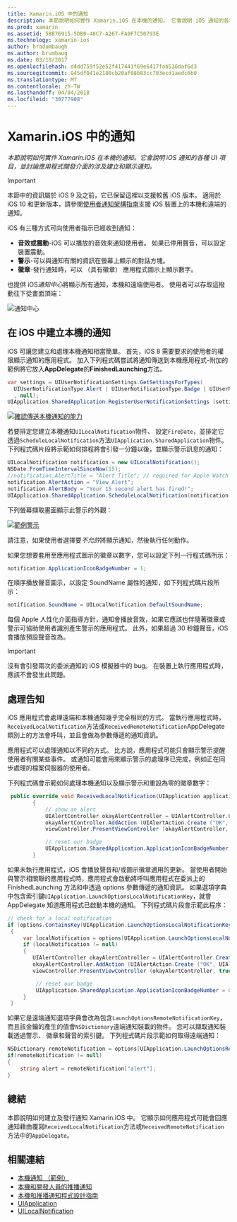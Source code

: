```yaml
---
title: Xamarin.iOS 中的通知
description: 本節說明如何實作 Xamarin.iOS 在本機的通知。 它會說明 iOS 通知的各種 UI 項目，並討論應用程式開發介面的涉及建立和顯示通知。
ms.prod: xamarin
ms.assetid: 5BB76915-5DB0-48C7-A267-FA9F7C50793E
ms.technology: xamarin-ios
author: bradumbaugh
ms.author: brumbaug
ms.date: 03/18/2017
ms.openlocfilehash: d4dd759f52e52f417441f69e6417fab536daf6d3
ms.sourcegitcommit: 945df041e2180cb20af08b83cc703ecd1aedc6b0
ms.translationtype: MT
ms.contentlocale: zh-TW
ms.lasthandoff: 04/04/2018
ms.locfileid: "30777908"
---
```

# <a name="notifications-in-xamarinios"></a>Xamarin.iOS 中的通知

_本節說明如何實作 Xamarin.iOS 在本機的通知。它會說明 iOS 通知的各種 UI 項目，並討論應用程式開發介面的涉及建立和顯示通知。_

> [!IMPORTANT]
> 本節中的資訊屬於 iOS 9 及之前，它已保留這裡以支援較舊 iOS 版本。 適用於 iOS 10 和更新版本，請參閱[使用者通知架構指南](~/ios/platform/user-notifications/index.md)支援 iOS 裝置上的本機和遠端的通知。

iOS 有三種方式可向使用者指示已經收到通知：

-  **音效或震動**-iOS 可以播放的音效來通知使用者。 如果已停用聲音，可以設定裝置震動。
-  **警示**-可以與通知有關的資訊在螢幕上顯示的對話方塊。
-  **徽章**-發行通知時，可以 （具有徽章） 應用程式圖示上顯示數字。


也提供 iOS*通知中心*將顯示所有通知，本機和遠端使用者。 使用者可以存取這撥動往下從畫面頂端：

 ![](local-notifications-in-ios-images/image13.png "通知中心")

## <a name="creating-local-notifications-in-ios"></a>在 iOS 中建立本機的通知

iOS 可讓您建立和處理本機通知相當簡單。
首先，iOS 8 需要要求的使用者的權限顯示通知的應用程式。 加入下列程式碼嘗試將通知傳送到本機應用程式-附加的範例將它放入**AppDelegate**的**FinishedLaunching**方法。

```csharp
var settings = UIUserNotificationSettings.GetSettingsForTypes(
  UIUserNotificationType.Alert | UIUserNotificationType.Badge | UIUserNotificationType.Sound
  , null);
UIApplication.SharedApplication.RegisterUserNotificationSettings (settings);
```

  [![](local-notifications-in-ios-images/image0-sml.png "確認傳送本機通知的能力")](local-notifications-in-ios-images/image0.png#lightbox)

若要排定您建立本機通知`UILocalNotification`物件、 設定`FireDate`，並排定它透過`ScheduleLocalNotification`方法`UIApplication.SharedApplication`物件。 下列程式碼片段將示範如何排程將會引發一分鐘以後，並顯示警示訊息的通知：

```csharp
UILocalNotification notification = new UILocalNotification();
NSDate.FromTimeIntervalSinceNow(15);
//notification.AlertTitle = "Alert Title"; // required for Apple Watch notifications
notification.AlertAction = "View Alert";
notification.AlertBody = "Your 15 second alert has fired!";
UIApplication.SharedApplication.ScheduleLocalNotification(notification);
```

下列螢幕擷取畫面顯示此警示的外觀：

  [![](local-notifications-in-ios-images/image2-sml.png "範例警示")](local-notifications-in-ios-images/image2.png#lightbox)

請注意，如果使用者選擇要*不允許*將顯示通知，然後執行任何動作。

如果您想要套用至應用程式圖示的徽章以數字，您可以設定下列一行程式碼所示：

```csharp
notification.ApplicationIconBadgeNumber = 1;
```

在順序播放聲音圖示，以設定 SoundName 屬性的通知，如下列程式碼片段所示：

```csharp
notification.SoundName = UILocalNotification.DefaultSoundName;
```

每個 Apple 人性化介面指導方針，通知會播放音效，如果它應該也伴隨著徽章或警示可協助使用者識別產生警示的應用程式。 此外，如果超過 30 秒鐘聲音，iOS 會播放預設聲音改為。

> [!IMPORTANT]
> 沒有會引發兩次的委派通知的 iOS 模擬器中的 bug。 在裝置上執行應用程式時，應該不會發生此問題。

## <a name="handling-notifications"></a>處理告知

iOS 應用程式會處理遠端和本機通知幾乎完全相同的方式。 當執行應用程式時，`ReceivedLocalNotification`方法或`ReceivedRemoteNotification`AppDelegate 類別上的方法會呼叫，並且會做為參數傳遞的通知資訊。

應用程式可以處理通知以不同的方式。 比方說，應用程式可能只會顯示警示提醒使用者有關某些事件。 或通知可能會用來顯示警示的處理序已完成，例如正在同步處理的檔案伺服器的使用者。

下列程式碼會示範如何處理本機通知以及顯示警示和重設為零的徽章數字：

```csharp
 public override void ReceivedLocalNotification(UIApplication application, UILocalNotification notification)
        {
            // show an alert
            UIAlertController okayAlertController = UIAlertController.Create (notification.AlertAction, notification.AlertBody, UIAlertControllerStyle.Alert);
            okayAlertController.AddAction (UIAlertAction.Create ("OK", UIAlertActionStyle.Default, null));
            viewController.PresentViewController (okayAlertController, true, null);

            // reset our badge
            UIApplication.SharedApplication.ApplicationIconBadgeNumber = 0;
        }
```

如果未執行應用程式，iOS 會播放聲音和/或圖示徽章適用的更新。 當使用者開始與警示相關聯的應用程式時，應用程式會啟動將呼叫應用程式在委派上的 FinishedLaunching 方法和中透過 options 參數傳遞的通知資訊。 如果選項字典中包含索引鍵`UIApplication.LaunchOptionsLocalNotificationKey`，就會 AppDelegate 知道應用程式已啟動本機的通知。 下列程式碼片段會示範此程序：

```csharp
// check for a local notification
if (options.ContainsKey(UIApplication.LaunchOptionsLocalNotificationKey))
 {
     var localNotification = options[UIApplication.LaunchOptionsLocalNotificationKey] as UILocalNotification;
     if (localNotification != null)
     {
        UIAlertController okayAlertController = UIAlertController.Create (localNotification.AlertAction, localNotification.AlertBody, UIAlertControllerStyle.Alert);
        okayAlertController.AddAction (UIAlertAction.Create ("OK", UIAlertActionStyle.Default, null));
        viewController.PresentViewController (okayAlertController, true, null);

         // reset our badge
         UIApplication.SharedApplication.ApplicationIconBadgeNumber = 0;
     }
 }
```

如果它是遠端通知選項字典會改為包含`LaunchOptionsRemoteNotificationKey`，而且該金鑰的產生的值會`NSDictionary`遠端通知裝載的物件。 您可以擷取通知裝載透過警示、 徽章和聲音的索引鍵。 下列程式碼片段示範如何取得遠端通知：

```csharp
NSDictionary remoteNotification = options[UIApplication.LaunchOptionsRemoteNotificationKey];
if(remoteNotification != null)
{
    string alert = remoteNotification["alert"];
}
```

## <a name="summary"></a>總結

本節說明如何建立及發行通知 Xamarin.iOS 中。 它顯示如何應用程式可能會回應通知藉由覆寫`ReceivedLocalNotification`方法或`ReceivedRemoteNotification`方法中的`AppDelegate`。


## <a name="related-links"></a>相關連結

- [本機通知 （範例）](https://developer.xamarin.com/samples/monotouch/LocalNotifications)
- [本機和開發人員的推播通知](https://developer.apple.com/notifications/)
- [本機和推播通知程式設計指南](https://developer.apple.com/library/prerelease/content/documentation/NetworkingInternet/Conceptual/RemoteNotificationsPG/)
- [UIApplication](http://iosapi.xamarin.com/?link=T%3aMonoTouch.UIKit.UIApplication)
- [UILocalNotification](http://iosapi.xamarin.com/?link=T%3aMonoTouch.UIKit.UILocalNotification)
